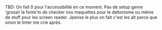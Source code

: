 TBD: On fait 0 pour l'accessibilité en ce moment. Pas de setup genre 'grossir la fonte'm de checker nos maquettes pour le daltonisme ou même de stuff pour les screen reader. Jpense le plus on fait c'est les alt parce que sinon le linter me crie après.
